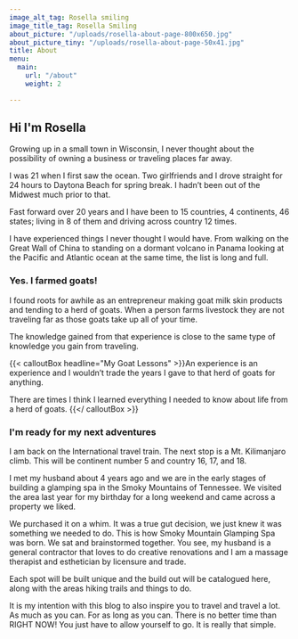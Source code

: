 ```yaml
---
image_alt_tag: Rosella smiling
image_title_tag: Rosella Smiling
about_picture: "/uploads/rosella-about-page-800x650.jpg"
about_picture_tiny: "/uploads/rosella-about-page-50x41.jpg"
title: About
menu:
  main:
    url: "/about"
    weight: 2

---
```

## Hi I'm Rosella

Growing up in a small town in Wisconsin, I never thought about the possibility of owning a business or traveling places far away.

I was 21 when I first saw the ocean. Two girlfriends and I drove straight for 24 hours to Daytona Beach for spring break. I hadn’t been out of the Midwest much prior to that.

Fast forward over 20 years and I have been to 15 countries, 4 continents, 46 states; living in 8 of them and driving across country 12 times.

I have experienced things I never thought I would have. From walking on the Great Wall of China to standing on a dormant volcano in Panama looking at the Pacific and Atlantic ocean at the same time, the list is long and full.

### Yes. I farmed goats!

I found roots for awhile as an entrepreneur making goat milk skin products and tending to a herd of goats. When a person farms livestock they are not traveling far as those goats take up all of your time.

The knowledge gained from that experience is close to the same type of knowledge you gain from traveling. 

{{< calloutBox headline="My Goat Lessons" >}}An experience is an experience and I wouldn’t trade the years I gave to that herd of goats for anything. 

There are times I think I learned everything I needed to know about life from a herd of goats.
{{</ calloutBox >}}

### I'm ready for my next adventures

I am back on the International travel train. The next stop is a Mt. Kilimanjaro climb. This will be continent number 5 and country 16, 17, and 18.

I met my husband about 4 years ago and we are in the early stages of building a glamping spa in the Smoky Mountains of Tennessee. We visited the area last year for my birthday for a long weekend and came across a property we liked.

We purchased it on a whim. It was a true gut decision, we just knew it was something we needed to do. This is how Smoky Mountain Glamping Spa was born. We sat and brainstormed together. You see, my husband is a general contractor that loves to do creative renovations and I am a massage therapist and esthetician by licensure and trade.

Each spot will be built unique and the build out will be catalogued here, along with the areas hiking trails and things to do.

It is my intention with this blog to also inspire you to travel and travel a lot. As much as you can. For as long as you can. There is no better time than RIGHT NOW! You just have to allow yourself to go. It is really that simple.